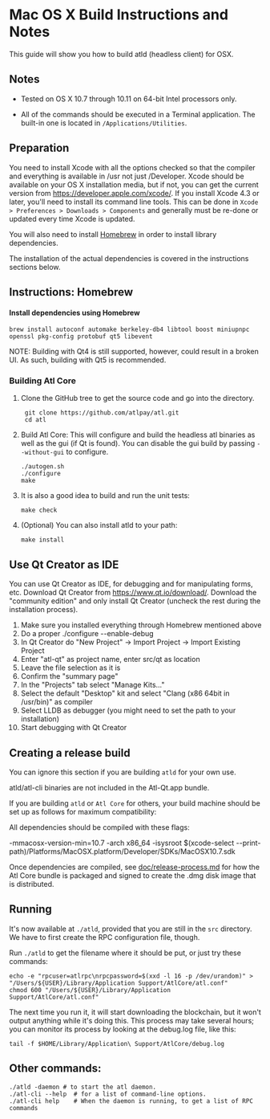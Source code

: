 Mac OS X Build Instructions and Notes
====================================
This guide will show you how to build atld (headless client) for OSX.

Notes
-----

* Tested on OS X 10.7 through 10.11 on 64-bit Intel processors only.

* All of the commands should be executed in a Terminal application. The
built-in one is located in `/Applications/Utilities`.

Preparation
-----------

You need to install Xcode with all the options checked so that the compiler
and everything is available in /usr not just /Developer. Xcode should be
available on your OS X installation media, but if not, you can get the
current version from https://developer.apple.com/xcode/. If you install
Xcode 4.3 or later, you'll need to install its command line tools. This can
be done in `Xcode > Preferences > Downloads > Components` and generally must
be re-done or updated every time Xcode is updated.

You will also need to install [Homebrew](http://brew.sh) in order to install library
dependencies.

The installation of the actual dependencies is covered in the instructions
sections below.

Instructions: Homebrew
----------------------

#### Install dependencies using Homebrew

    brew install autoconf automake berkeley-db4 libtool boost miniupnpc openssl pkg-config protobuf qt5 libevent

NOTE: Building with Qt4 is still supported, however, could result in a broken UI. As such, building with Qt5 is recommended.

### Building Atl Core

1. Clone the GitHub tree to get the source code and go into the directory.

        git clone https://github.com/atlpay/atl.git
        cd atl

2.  Build Atl Core:
    This will configure and build the headless atl binaries as well as the gui (if Qt is found).
    You can disable the gui build by passing `--without-gui` to configure.

        ./autogen.sh
        ./configure
        make

3.  It is also a good idea to build and run the unit tests:

        make check

4.  (Optional) You can also install atld to your path:

        make install

Use Qt Creator as IDE
------------------------
You can use Qt Creator as IDE, for debugging and for manipulating forms, etc.
Download Qt Creator from https://www.qt.io/download/. Download the "community edition" and only install Qt Creator (uncheck the rest during the installation process).

1. Make sure you installed everything through Homebrew mentioned above
2. Do a proper ./configure --enable-debug
3. In Qt Creator do "New Project" -> Import Project -> Import Existing Project
4. Enter "atl-qt" as project name, enter src/qt as location
5. Leave the file selection as it is
6. Confirm the "summary page"
7. In the "Projects" tab select "Manage Kits..."
8. Select the default "Desktop" kit and select "Clang (x86 64bit in /usr/bin)" as compiler
9. Select LLDB as debugger (you might need to set the path to your installation)
10. Start debugging with Qt Creator

Creating a release build
------------------------
You can ignore this section if you are building `atld` for your own use.

atld/atl-cli binaries are not included in the Atl-Qt.app bundle.

If you are building `atld` or `Atl Core` for others, your build machine should be set up
as follows for maximum compatibility:

All dependencies should be compiled with these flags:

 -mmacosx-version-min=10.7
 -arch x86_64
 -isysroot $(xcode-select --print-path)/Platforms/MacOSX.platform/Developer/SDKs/MacOSX10.7.sdk

Once dependencies are compiled, see [doc/release-process.md](release-process.md) for how the Atl Core
bundle is packaged and signed to create the .dmg disk image that is distributed.

Running
-------

It's now available at `./atld`, provided that you are still in the `src`
directory. We have to first create the RPC configuration file, though.

Run `./atld` to get the filename where it should be put, or just try these
commands:

    echo -e "rpcuser=atlrpc\nrpcpassword=$(xxd -l 16 -p /dev/urandom)" > "/Users/${USER}/Library/Application Support/AtlCore/atl.conf"
    chmod 600 "/Users/${USER}/Library/Application Support/AtlCore/atl.conf"

The next time you run it, it will start downloading the blockchain, but it won't
output anything while it's doing this. This process may take several hours;
you can monitor its process by looking at the debug.log file, like this:

    tail -f $HOME/Library/Application\ Support/AtlCore/debug.log

Other commands:
-------

    ./atld -daemon # to start the atl daemon.
    ./atl-cli --help  # for a list of command-line options.
    ./atl-cli help    # When the daemon is running, to get a list of RPC commands
